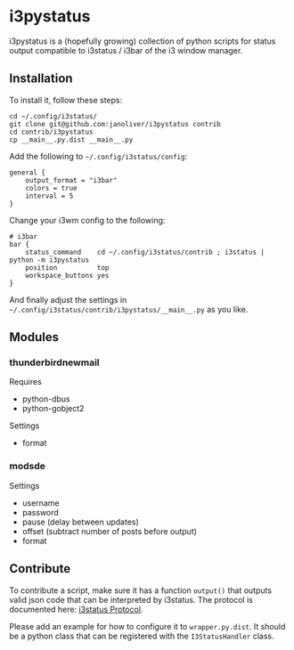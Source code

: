 # i3pystatus

i3pystatus is a (hopefully growing) collection of python scripts for 
status output compatible to i3status / i3bar of the i3 window manager.

## Installation

To install it, follow these steps:

    cd ~/.config/i3status/
    git clone git@github.com:janoliver/i3pystatus contrib
    cd contrib/i3pystatus
    cp __main__.py.dist __main__.py

Add the following to `~/.config/i3status/config`:

    general {
        output_format = "i3bar"
        colors = true
        interval = 5
    }

Change your i3wm config to the following:

    # i3bar
    bar {
        status_command    cd ~/.config/i3status/contrib ; i3status | python -m i3pystatus
        position          top
        workspace_buttons yes
    }

And finally adjust the settings in `~/.config/i3status/contrib/i3pystatus/__main__.py`
as you like. 

## Modules

### thunderbirdnewmail

Requires

* python-dbus
* python-gobject2

Settings

* format

### modsde

Settings

* username
* password
* pause (delay between updates)
* offset (subtract number of posts before output)
* format

## Contribute

To contribute a script, make sure it has a function `output()` that outputs
valid json code that can be interpreted by i3status. The protocol is documented
here: [i3status Protocol](http://i3wm.org/docs/i3bar-protocol.html).

Please add an example for how to configure it to `wrapper.py.dist`. It should be
a python class that can be registered with the `I3StatusHandler` class.

